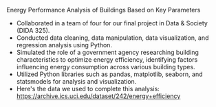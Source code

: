 Energy Performance Analysis of Buildings Based on Key Parameters

- Collaborated in a team of four for our final project in Data & Society (DIDA 325).
- Conducted data cleaning, data manipulation, data visualization, and regression analysis using Python.
- Simulated the role of a government agency researching building characteristics to optimize energy efficiency, identifying factors influencing energy consumption across various building types.
- Utilized Python libraries such as pandas, matplotlib, seaborn, and statsmodels for analysis and visualization.
- Here's the data we used to complete this analysis: https://archive.ics.uci.edu/dataset/242/energy+efficiency
